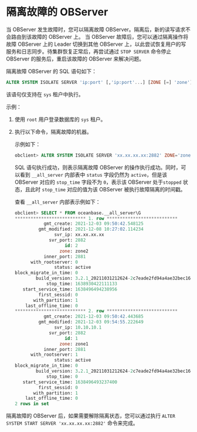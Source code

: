 隔离故障的 OBServer
===================================

当 OBServer 发生故障时，您可以隔离故障 OBServer。隔离后，新的读写请求不会路由到该故障的 OBServer 上。
当 OBServer 故障后，您可以通过隔离操作将故障 OBServer 上的 Leader 切换到其他 OBServer 上，以此尝试恢复用户的写服务和日志同步。待集群恢复正常后，再尝试通过 `STOP SERVER` 命令停止 OBServer 的服务后，重启该故障的 OBServer 来解决问题。

隔离故障 OBServer 的 SQL 语句如下：

```sql
ALTER SYSTEM ISOLATE SERVER 'ip:port' [,'ip:port'...] [ZONE [=] 'zone']
```

该语句仅支持在 `sys` 租户中执行。

示例：

1. 使用 `root` 用户登录数据库的 `sys` 租户。

2. 执行以下命令，隔离故障的机器。

   示例如下：

   ```sql
   obclient> ALTER SYSTEM ISOLATE SERVER 'xx.xx.xx.xx:2882' ZONE='zone1';
   ```

   SQL 语句执行成功，则表示隔离故障 OBServer 的操作执行成功。同时，可以看到 `__all_server` 内部表中 `status` 字段仍然为 `active`，但是该 OBServer 对应的 `stop_time` 字段不为 `0`，表示该 OBServer 处于`stopped` 状态，且此时 `stop_time` 对应的值为该 OBServer 被执行故障隔离的时间戳。

   查看 `__all_server` 内部表示例如下：

   ```sql
   obclient> SELECT * FROM oceanbase.__all_server\G
   *************************** 1. row ***************************
              gmt_create: 2021-12-03 09:50:42.548125
            gmt_modified: 2021-12-08 10:27:02.114234
                  svr_ip: xx.xx.xx.xx
                svr_port: 2882
                      id: 2
                    zone: zone2
              inner_port: 2881
         with_rootserver: 0
                  status: active
   block_migrate_in_time: 0
           build_version: 3.2.1_20211031212624-2c7eade2fd94a4ae32bec1683d1118da9d30cf8b(Oct 31 2021 22:03:03)
               stop_time: 1638930422111133
      start_service_time: 1638496494238956
            first_sessid: 0
          with_partition: 1
       last_offline_time: 0
   *************************** 2. row ***************************
              gmt_create: 2021-12-03 09:50:42.443685
            gmt_modified: 2021-12-03 09:54:55.222649
                  svr_ip: 10.10.10.1
                svr_port: 2882
                      id: 1
                    zone: zone1
              inner_port: 2881
         with_rootserver: 1
                  status: active
   block_migrate_in_time: 0
           build_version: 3.2.1_20211031212624-2c7eade2fd94a4ae32bec1683d1118da9d30cf8b(Oct 31 2021 22:03:03)
               stop_time: 0
      start_service_time: 1638496493237400
            first_sessid: 0
          with_partition: 1
       last_offline_time: 0
   2 rows in set
   ```

隔离故障的 OBServer 后，如果需要解除隔离状态，您可以通过执行 `ALTER SYSTEM START SERVER 'xx.xx.xx.xx:2882'` 命令来完成。
